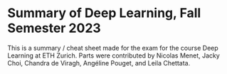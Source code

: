 # Summary of Deep Learning, Fall Semester 2023

This is a summary / cheat sheet made for the exam for the course Deep Learning at ETH Zurich. Parts were contributed by Nicolas Menet, Jacky Choi, Chandra de Viragh, Angéline Pouget, and Leila Chettata.
